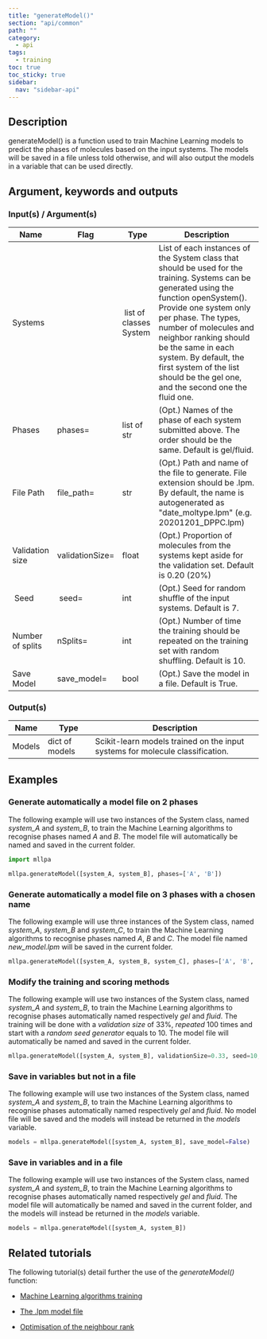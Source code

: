 ```yaml
---
title: "generateModel()"
section: "api/common"
path: ""
category:
  - api
tags:
  - training
toc: true
toc_sticky: true
sidebar:
  nav: "sidebar-api"
---
```


## Description

generateModel() is a function used to train Machine Learning models to predict the
phases of molecules based on the input systems. The models will be saved in a file unless told otherwise,
and will also output the models in a variable that can be used directly.

## Argument, keywords and outputs

### Input(s) / Argument(s)

| Name | Flag | Type | Description |
|---|---|---|---|
| Systems | | list of classes System | List of each instances of the System class that should be used for the training. Systems can be generated using the function openSystem(). Provide one system only per phase. The types, number of molecules and neighbor ranking should be the same in each system. By default, the first system of the list should be the gel one, and the second one the fluid one. |
| Phases | phases= | list of str | (Opt.) Names of the phase of each system submitted above. The order should be the same. Default is gel/fluid. |
| File Path | file_path= | str | (Opt.) Path and name of the file to generate. File extension should be .lpm. By default, the name is autogenerated as "date\_moltype.lpm" (e.g. 20201201\_DPPC.lpm) |
| Validation size | validationSize= | float | (Opt.) Proportion of molecules from the systems kept aside for the validation set. Default is 0.20 (20%) |
| Seed | seed= | int | (Opt.) Seed for random shuffle of the input systems. Default is 7. |
| Number of splits | nSplits= | int | (Opt.) Number of time the training should be repeated on the training set with random shuffling. Default is 10. |
| Save Model | save_model= | bool | (Opt.) Save the model in a file. Default is True. |

### Output(s)

| Name | Type | Description |
|---|---|---|
| Models | dict of models | Scikit-learn models trained on the input systems for molecule classification. |

## Examples

### Generate automatically a model file on 2 phases

The following example will use two instances of the System class, named *system_A* and *system_B*, to
train the Machine Learning algorithms to recognise phases named *A* and *B*. The model file will
automatically be named and saved in the current folder.

```python
import mllpa

mllpa.generateModel([system_A, system_B], phases=['A', 'B'])
```

### Generate automatically a model file on 3 phases with a chosen name

The following example will use three instances of the System class, named *system_A*,  *system_B* and *system_C*, to
train the Machine Learning algorithms to recognise phases named *A*, *B* and *C*. The model file
named *new_model.lpm* will be saved in the current folder.

```python
mllpa.generateModel([system_A, system_B, system_C], phases=['A', 'B', 'C'], file_path= 'new_model.lpm')
```

### Modify the training and scoring methods

The following example will use two instances of the System class, named *system_A* and *system_B*, to
train the Machine Learning algorithms to recognise phases automatically named respectively *gel* and *fluid*.
The training will be done with a *validation size* of 33%, *repeated* 100 times and start with a *random seed generator* equals to 10.
The model file will automatically be named and saved in the current folder.

```python
mllpa.generateModel([system_A, system_B], validationSize=0.33, seed=10, nSplits=100)
```

### Save in variables but not in a file

The following example will use two instances of the System class, named *system_A* and *system_B*, to
train the Machine Learning algorithms to recognise phases automatically named respectively *gel* and *fluid*.
No model file will be saved and the models will instead be returned in the *models* variable.

```python
models = mllpa.generateModel([system_A, system_B], save_model=False)
```

### Save in variables and in a file

The following example will use two instances of the System class, named *system_A* and *system_B*, to
train the Machine Learning algorithms to recognise phases automatically named respectively *gel* and *fluid*.
The model file will automatically be named and saved in the current folder, and the models will instead be returned in the *models* variable.

```python
models = mllpa.generateModel([system_A, system_B])
```

## Related tutorials

The following tutorial(s) detail further the use of the *generateModel()* function:

* [Machine Learning algorithms training](/mllpa/documentation/tutorials/phase-prediction/1-training/)

* [The .lpm model file](/mllpa/documentation/tutorials/outputs/1-model-file/)

* [Optimisation of the neighbour rank](/documentation/tutorials/phase-prediction/2-rank-optimisation/)
